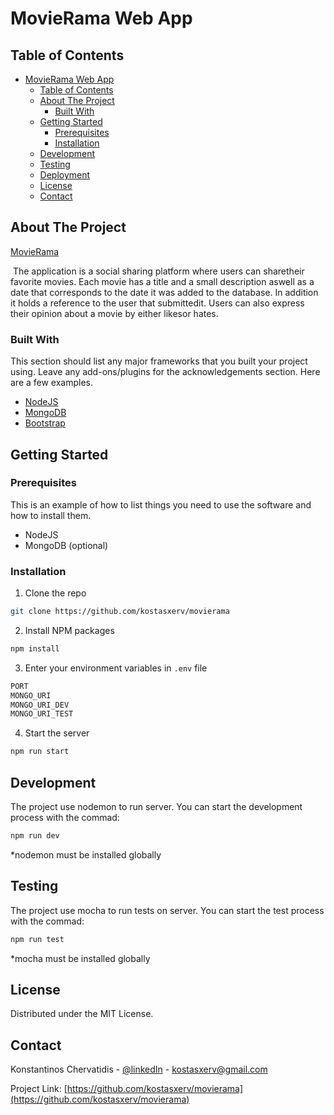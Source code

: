 # MovieRama Web App

<!-- TABLE OF CONTENTS -->
## Table of Contents

- [MovieRama Web App](#movierama-web-app)
  - [Table of Contents](#table-of-contents)
  - [About The Project](#about-the-project)
    - [Built With](#built-with)
  - [Getting Started](#getting-started)
    - [Prerequisites](#prerequisites)
    - [Installation](#installation)
  - [Development](#development)
  - [Testing](#testing)
  - [Deployment](#deployment)
  - [License](#license)
  - [Contact](#contact)



<!-- ABOUT THE PROJECT -->
## About The Project

[MovieRama](https://movierama-kcherv.herokuapp.com/#)

​ ​The​ ​application​ ​is​ a 
social​ ​sharing​ ​platform​ ​where​ ​users​ ​can​ ​share​ ​their​ ​favorite​ ​movies.​ ​Each​ ​movie​ ​has​ ​a​ ​​title
and​ ​a​ ​small​ ​​description​​​ ​as​ ​well​ ​as​ ​a​ ​​date​​​ ​that​ ​corresponds​ ​to​ ​the​ ​date​ ​it​ ​was​ ​added​ ​to​ ​the
database.​ ​In​ ​addition​ ​it​ ​holds​ ​a​ ​reference​ ​to​ ​the​ ​​user​​​ ​that​ ​submitted​ ​it.​ ​Users​ ​can​ ​also
express​ ​their​ ​opinion​ ​about​ ​a​ ​movie​ ​by​ ​either​ ​​likes​​​ ​or​ ​​hates​​.

### Built With
This section should list any major frameworks that you built your project using. Leave any add-ons/plugins for the acknowledgements section. Here are a few examples.
* [NodeJS](https://nodejs.org)
* [MongoDB](https://www.mongodb.com/)
* [Bootstrap](https://getbootstrap.com)



<!-- GETTING STARTED -->
## Getting Started


### Prerequisites

This is an example of how to list things you need to use the software and how to install them.
* NodeJS
* MongoDB (optional)

### Installation


1. Clone the repo
```sh
git clone https://github.com/kostasxerv/movierama
```
2. Install NPM packages
```sh
npm install
```
3. Enter your environment variables in `.env` file
```sh
PORT
MONGO_URI
MONGO_URI_DEV
MONGO_URI_TEST
```
4. Start the server
```sh
npm run start
```

<!-- DEVELOPMENT -->
## Development

The project use nodemon to run server. You can start the development process with the commad:
```sh
npm run dev
```
*nodemon must be installed globally




<!-- TESTING -->
## Testing

The project use mocha to run tests on server. You can start the test process with the commad:
```sh
npm run test
```
*mocha must be installed globally







<!-- LICENSE -->
## License

Distributed under the MIT License.



<!-- CONTACT -->
## Contact

Konstantinos Chervatidis - [@linkedIn](https://www.linkedin.com/in/konstantinos-chervatidis/) - kostasxerv@gmail.com

Project Link: [https://github.com/kostasxerv/movierama](https://github.com/kostasxerv/movierama)

